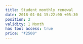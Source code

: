```yaml
---
title: Student monthly renewal
date: 2018-01-04 15:22:00 +05:30
position: 2
validity: 1 Month
has tool access: true
price: "₹2500"
---
```


